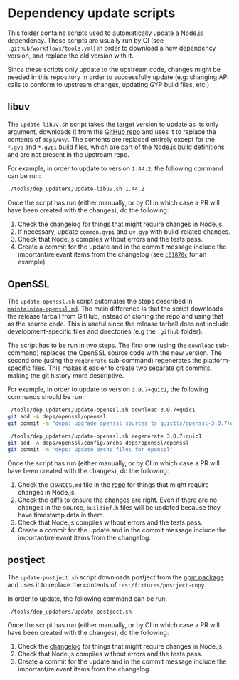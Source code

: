# Dependency update scripts

This folder contains scripts used to automatically update a Node.js dependency.
These scripts are usually run by CI (see `.github/workflows/tools.yml`) in order
to download a new dependency version, and replace the old version with it.

Since these scripts only update to the upstream code, changes might be needed in
this repository in order to successfully update (e.g: changing API calls to
conform to upstream changes, updating GYP build files, etc.)

## libuv

The `update-libuv.sh` script takes the target version to update as its only
argument, downloads it from the [GitHub repo](https://github.com/libuv/libuv)
and uses it to replace the contents of `deps/uv/`. The contents are replaced
entirely except for the `*.gyp` and `*.gypi` build files, which are part of the
Node.js build definitions and are not present in the upstream repo.

For example, in order to update to version `1.44.2`, the following command can
be run:

```bash
./tools/dep_updaters/update-libuv.sh 1.44.2
```

Once the script has run (either manually, or by CI in which case a PR will have
been created with the changes), do the following:

1. Check the [changelog](https://github.com/libuv/libuv/blob/v1.x/ChangeLog) for
   things that might require changes in Node.js.
2. If necessary, update `common.gypi` and `uv.gyp` with build-related changes.
3. Check that Node.js compiles without errors and the tests pass.
4. Create a commit for the update and in the commit message include the
   important/relevant items from the changelog (see [`c61870c`][] for an
   example).

[`c61870c`]: https://github.com/nodejs/node/commit/c61870c376e2f5b0dbaa939972c46745e21cdbdd

## OpenSSL

The `update-openssl.sh` script automates the steps described in
[`maintaining-openssl.md`][]. The main difference is that the script downloads
the release tarball from GitHub, instead of cloning the repo and using that as
the source code. This is useful since the release tarball does not include
development-specific files and directories (e.g the `.github` folder).

The script has to be run in two steps. The first one (using the `download`
sub-command) replaces the OpenSSL source code with the new version. The second
one (using the `regenerate` sub-command) regenerates the platform-specific
files. This makes it easier to create two separate git commits, making the git
history more descriptive.

For example, in order to update to version `3.0.7+quic1`, the following commands
should be run:

```bash
./tools/dep_updaters/update-openssl.sh download 3.0.7+quic1
git add -A deps/openssl/openssl
git commit -m "deps: upgrade openssl sources to quictls/openssl-3.0.7+quic1"

./tools/dep_updaters/update-openssl.sh regenerate 3.0.7+quic1
git add -A deps/openssl/config/archs deps/openssl/openssl
git commit -m "deps: update archs files for openssl"
```

Once the script has run (either manually, or by CI in which case a PR will have
been created with the changes), do the following:

1. Check the `CHANGES.md` file in the [repo](https://github.com/quictls/openssl)
   for things that might require changes in Node.js.
2. Check the diffs to ensure the changes are right. Even if there are no changes
   in the source, `buildinf.h` files will be updated because they have timestamp
   data in them.
3. Check that Node.js compiles without errors and the tests pass.
4. Create a commit for the update and in the commit message include the
   important/relevant items from the changelog.

## postject

The `update-postject.sh` script downloads postject from the [npm package](http://npmjs.com/package/postject)
and uses it to replace the contents of `test/fixtures/postject-copy`.

In order to update, the following command can be run:

```bash
./tools/dep_updaters/update-postject.sh
```

Once the script has run (either manually, or by CI in which case a PR will have
been created with the changes), do the following:

1. Check the [changelog](https://github.com/nodejs/postject/releases/tag/v1.0.0-alpha.4)
   for things that might require changes in Node.js.
2. Check that Node.js compiles without errors and the tests pass.
3. Create a commit for the update and in the commit message include the
   important/relevant items from the changelog.
   
[`maintaining-openssl.md`]: https://github.com/nodejs/node/blob/main/doc/contributing/maintaining/maintaining-openssl.md

